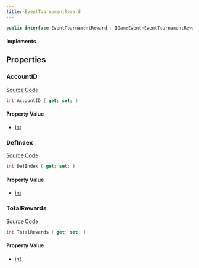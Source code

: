 ```yaml
---
title: EventTournamentReward
---
```


```csharp
public interface EventTournamentReward : IGameEvent<EventTournamentReward>
```

#### Implements

## Properties

### AccountID

[Source Code](https://github.com/swiftly-solution/swiftlys2/blob/beta/managed/src/SwiftlyS2.Generated/GameEvents/Interfaces/EventTournamentReward.cs#L31)

```csharp
int AccountID { get; set; }
```

#### Property Value

- [int](https://learn.microsoft.com/dotnet/api/system.int32)

### DefIndex

[Source Code](https://github.com/swiftly-solution/swiftlys2/blob/beta/managed/src/SwiftlyS2.Generated/GameEvents/Interfaces/EventTournamentReward.cs#L21)

```csharp
int DefIndex { get; set; }
```

#### Property Value

- [int](https://learn.microsoft.com/dotnet/api/system.int32)

### TotalRewards

[Source Code](https://github.com/swiftly-solution/swiftlys2/blob/beta/managed/src/SwiftlyS2.Generated/GameEvents/Interfaces/EventTournamentReward.cs#L26)

```csharp
int TotalRewards { get; set; }
```

#### Property Value

- [int](https://learn.microsoft.com/dotnet/api/system.int32)


